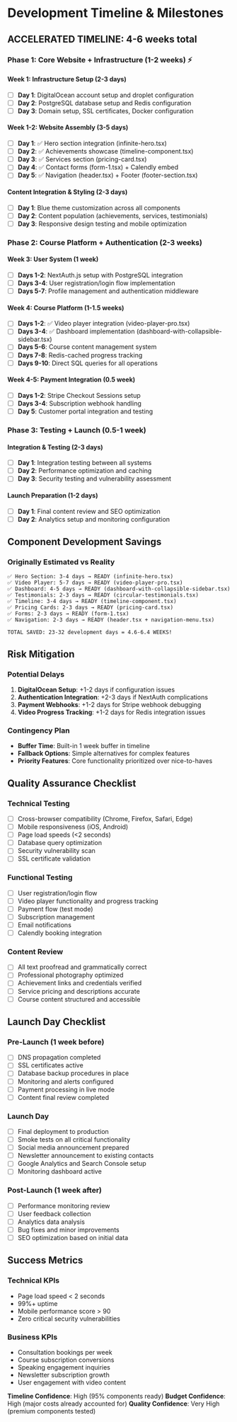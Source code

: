 # Development Timeline & Milestones

## ACCELERATED TIMELINE: 4-6 weeks total

### Phase 1: Core Website + Infrastructure (1-2 weeks) ⚡

#### Week 1: Infrastructure Setup (2-3 days)
- [ ] **Day 1**: DigitalOcean account setup and droplet configuration
- [ ] **Day 2**: PostgreSQL database setup and Redis configuration
- [ ] **Day 3**: Domain setup, SSL certificates, Docker configuration

#### Week 1-2: Website Assembly (3-5 days)
- [ ] **Day 1**: ✅ Hero section integration (infinite-hero.tsx)
- [ ] **Day 2**: ✅ Achievements showcase (timeline-component.tsx)
- [ ] **Day 3**: ✅ Services section (pricing-card.tsx)
- [ ] **Day 4**: ✅ Contact forms (form-1.tsx) + Calendly embed
- [ ] **Day 5**: ✅ Navigation (header.tsx) + Footer (footer-section.tsx)

#### Content Integration & Styling (2-3 days)
- [ ] **Day 1**: Blue theme customization across all components
- [ ] **Day 2**: Content population (achievements, services, testimonials)
- [ ] **Day 3**: Responsive design testing and mobile optimization

### Phase 2: Course Platform + Authentication (2-3 weeks)

#### Week 3: User System (1 week)
- [ ] **Days 1-2**: NextAuth.js setup with PostgreSQL integration
- [ ] **Days 3-4**: User registration/login flow implementation
- [ ] **Days 5-7**: Profile management and authentication middleware

#### Week 4: Course Platform (1-1.5 weeks)
- [ ] **Days 1-2**: ✅ Video player integration (video-player-pro.tsx)
- [ ] **Days 3-4**: ✅ Dashboard implementation (dashboard-with-collapsible-sidebar.tsx)
- [ ] **Days 5-6**: Course content management system
- [ ] **Days 7-8**: Redis-cached progress tracking
- [ ] **Days 9-10**: Direct SQL queries for all operations

#### Week 4-5: Payment Integration (0.5 week)
- [ ] **Days 1-2**: Stripe Checkout Sessions setup
- [ ] **Days 3-4**: Subscription webhook handling
- [ ] **Day 5**: Customer portal integration and testing

### Phase 3: Testing + Launch (0.5-1 week)

#### Integration & Testing (2-3 days)
- [ ] **Day 1**: Integration testing between all systems
- [ ] **Day 2**: Performance optimization and caching
- [ ] **Day 3**: Security testing and vulnerability assessment

#### Launch Preparation (1-2 days)
- [ ] **Day 1**: Final content review and SEO optimization
- [ ] **Day 2**: Analytics setup and monitoring configuration

## Component Development Savings

### Originally Estimated vs Reality
```
✅ Hero Section: 3-4 days → READY (infinite-hero.tsx)
✅ Video Player: 5-7 days → READY (video-player-pro.tsx) 
✅ Dashboard: 4-5 days → READY (dashboard-with-collapsible-sidebar.tsx)
✅ Testimonials: 2-3 days → READY (circular-testimonials.tsx)
✅ Timeline: 3-4 days → READY (timeline-component.tsx)
✅ Pricing Cards: 2-3 days → READY (pricing-card.tsx)
✅ Forms: 2-3 days → READY (form-1.tsx)
✅ Navigation: 2-3 days → READY (header.tsx + navigation-menu.tsx)

TOTAL SAVED: 23-32 development days = 4.6-6.4 WEEKS!
```

## Risk Mitigation

### Potential Delays
1. **DigitalOcean Setup**: +1-2 days if configuration issues
2. **Authentication Integration**: +2-3 days if NextAuth complications
3. **Payment Webhooks**: +1-2 days for Stripe webhook debugging
4. **Video Progress Tracking**: +1-2 days for Redis integration issues

### Contingency Plan
- **Buffer Time**: Built-in 1 week buffer in timeline
- **Fallback Options**: Simple alternatives for complex features
- **Priority Features**: Core functionality prioritized over nice-to-haves

## Quality Assurance Checklist

### Technical Testing
- [ ] Cross-browser compatibility (Chrome, Firefox, Safari, Edge)
- [ ] Mobile responsiveness (iOS, Android)
- [ ] Page load speeds (<2 seconds)
- [ ] Database query optimization
- [ ] Security vulnerability scan
- [ ] SSL certificate validation

### Functional Testing
- [ ] User registration/login flow
- [ ] Video player functionality and progress tracking
- [ ] Payment flow (test mode)
- [ ] Subscription management
- [ ] Email notifications
- [ ] Calendly booking integration

### Content Review
- [ ] All text proofread and grammatically correct
- [ ] Professional photography optimized
- [ ] Achievement links and credentials verified
- [ ] Service pricing and descriptions accurate
- [ ] Course content structured and accessible

## Launch Day Checklist

### Pre-Launch (1 week before)
- [ ] DNS propagation completed
- [ ] SSL certificates active
- [ ] Database backup procedures in place
- [ ] Monitoring and alerts configured
- [ ] Payment processing in live mode
- [ ] Content final review completed

### Launch Day
- [ ] Final deployment to production
- [ ] Smoke tests on all critical functionality
- [ ] Social media announcement prepared
- [ ] Newsletter announcement to existing contacts
- [ ] Google Analytics and Search Console setup
- [ ] Monitoring dashboard active

### Post-Launch (1 week after)
- [ ] Performance monitoring review
- [ ] User feedback collection
- [ ] Analytics data analysis
- [ ] Bug fixes and minor improvements
- [ ] SEO optimization based on initial data

## Success Metrics

### Technical KPIs
- Page load speed < 2 seconds
- 99%+ uptime
- Mobile performance score > 90
- Zero critical security vulnerabilities

### Business KPIs
- Consultation bookings per week
- Course subscription conversions
- Speaking engagement inquiries
- Newsletter subscription growth
- User engagement with video content

**Timeline Confidence**: High (95% components ready)
**Budget Confidence**: High (major costs already accounted for)
**Quality Confidence**: Very High (premium components tested)